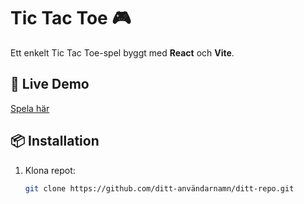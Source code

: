 # Tic Tac Toe 🎮

Ett enkelt Tic Tac Toe-spel byggt med **React** och **Vite**.

## 🚀 Live Demo
[Spela här](https://tic-tac-toe-nurb.vercel.app/)

## 📦 Installation

1. Klona repot:
   ```bash
   git clone https://github.com/ditt-användarnamn/ditt-repo.git
